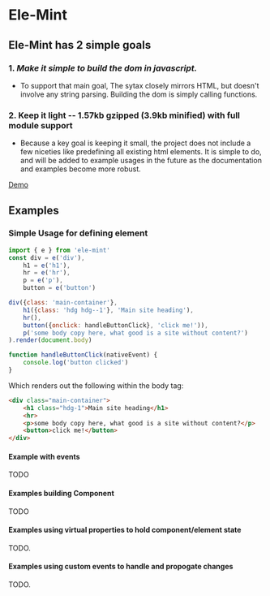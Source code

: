 # Ele-Mint

## Ele-Mint has 2 simple goals

### 1. *Make it simple to build the dom in javascript.*

* To support that main goal, The sytax closely mirrors HTML, but doesn't involve any string parsing. Building the dom is simply calling functions.

### 2. Keep it light -- 1.57kb gzipped (3.9kb minified) with full module support

* Because a key goal is keeping it small, the project does not include a few niceties like predefining all existing html elements.  It is simple to do, and will be added to example usages in the future as the documentation and examples become more robust.

[Demo](https://alantheprice.github.io/ele-mint/)

## Examples

### Simple Usage for defining element

```javascript
import { e } from 'ele-mint'
const div = e('div'),
    h1 = e('h1'),
    hr = e('hr'),
    p = e('p'),
    button = e('button')

div({class: 'main-container'},
    h1({class: 'hdg hdg--1'}, 'Main site heading'),
    hr(),
    button({onclick: handleButtonClick}, 'click me!')),
    p('some body copy here, what good is a site without content?')
).render(document.body)

function handleButtonClick(nativeEvent) {
    console.log('button clicked')
}
```

Which renders out the following within the body tag:

```html
<div class="main-container">
    <h1 class="hdg-1">Main site heading</h1>
    <hr>
    <p>some body copy here, what good is a site without content?</p>
    <button>click me!</button>
</div>
```

#### Example with events

TODO

#### Examples building Component

TODO

#### Examples using virtual properties to hold component/element state

TODO.

#### Examples using custom events to handle and propogate changes

TODO.
